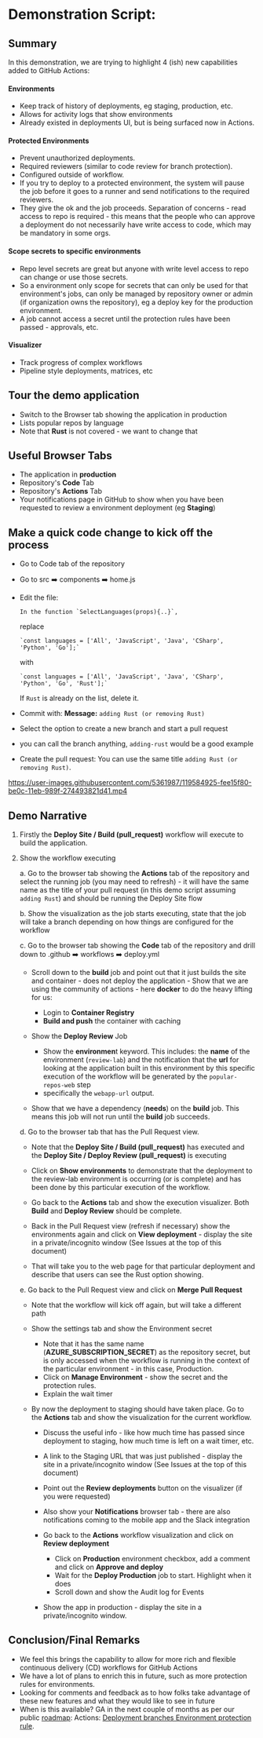 # Demonstration Script:

## Summary

In this demonstration, we are trying to highlight 4 (ish) new capabilities added to GitHub Actions:

#### Environments
- Keep track of history of deployments, eg staging, production, etc.
- Allows for activity logs that show environments
- Already existed in deployments UI, but is being surfaced now in Actions.

#### Protected Environments
- Prevent unauthorized deployments.
- Required reviewers (similar to code review for branch protection).
- Configured outside of workflow.
- If you try to deploy to a protected environment, the system will pause the job before it goes to a runner and send notifications to the required reviewers.
- They give the ok and the job proceeds.
Separation of concerns - read access to repo is required - this means that the people who can approve a deployment do not necessarily have write access to code, which may be mandatory in some orgs.

#### Scope secrets to specific environments
- Repo level secrets are great but anyone with write level access to repo can change or use those secrets.
- So a environment only scope for secrets that can only be used for that environment's jobs, can only be managed by repository owner or admin (if organization owns the repository), eg a deploy key for the production environment.
- A job cannot access a secret until the protection rules have been passed - approvals, etc.

#### Visualizer
- Track progress of complex workflows
- Pipeline style deployments, matrices, etc

## Tour the demo application
- Switch to the Browser tab showing the application in production
- Lists popular repos by language
- Note that **Rust** is not covered - we want to change that

## Useful Browser Tabs
- The application in **production**
- Repository's **Code** Tab
- Repository's **Actions** Tab
- Your notifications page in GitHub to show when you have been requested to review a environment deployment (eg **Staging**)

## Make a quick code change to kick off the process

- Go to Code tab of the repository
- Go to src ➡️ components ➡️ home.js
- Edit the file:

      In the function `SelectLanguages(props){..}`, 

    replace 

      `const languages = ['All', 'JavaScript', 'Java', 'CSharp', 'Python', 'Go'];`

    with

      `const languages = ['All', 'JavaScript', 'Java', 'CSharp', 'Python', 'Go', 'Rust'];`

     If `Rust` is already on the list, delete it.

- Commit with:
**Message:** `adding Rust (or removing Rust)`
- Select the option to create a new branch and start a pull request
- you can call the branch anything, `adding-rust` would be a good example
- Create the pull request: You can use the same title `adding Rust (or removing Rust)`. 

https://user-images.githubusercontent.com/5361987/119584925-fee15f80-be0c-11eb-989f-274493821d41.mp4

## Demo Narrative

1. Firstly the **Deploy Site / Build (pull_request)** workflow will execute to build the application.
2. Show the workflow executing
 
      a. Go to the browser tab showing the **Actions** tab of the repository and select the running job (you may need to refresh) - it will have the same name as the title of your pull request (in this demo script assuming `adding Rust`) and should be running the Deploy Site flow
      
     b. Show the visualization as the job starts executing, state that the job will take a branch depending on how things are configured for the workflow
     
     c. Go to the browser tab showing the **Code** tab of the repository and drill down to  .github ➡️ workflows ➡️ deploy.yml
     
      - Scroll down to the **build** job and point out that it just builds the site and container - does not deploy the application
            - Show that we are using the community of actions - here **docker** to do the heavy lifting for us:
               
           - Login to **Container Registry**
           - **Build and push** the container with caching
      - Show the **Deploy Review** Job
           - Show the **environmen**t keyword. This includes: the **name** of the environment (`review-lab`) and the notification that the **url** for looking at the application built in this environment by this specific execution of the workflow will be generated by the `popular-repos-web` step 
           - specifically the `webapp-url` output.

      - Show that we have a dependency (**needs**) on the **build** job. This means this job will not run until the **build** job succeeds.


     d. Go to the browser tab that has the Pull Request view.

      - Note that the **Deploy Site / Build (pull_request)** has executed and the **Deploy Site / Deploy Review (pull_request)**  is executing

      - Click on **Show environments** to demonstrate that the deployment to the review-lab environment is occurring (or is complete) and has been done by this particular execution of the workflow.

      - Go back to the **Actions** tab and show the execution visualizer. Both **Build** and **Deploy Review** should be complete.

      - Back in the Pull Request view (refresh if necessary) show the environments again and click on **View deployment** - display the site in a private/incognito window (See Issues at the top of this document)

      - That will take you to the web page for that particular deployment and describe that users can see the Rust option showing.

     e. Go back to the Pull Request view and click on **Merge Pull Request**
      - Note that the workflow will kick off again, but will take a different path
      - Show the settings tab and show the Environment secret
     
           - Note that it has the same name (**AZURE_SUBSCRIPTION_SECRET**) as the repository secret, but is only accessed when the workflow is running in the context of the particular environment - in this case, Production.
           -  Click on **Manage Environment** - show the secret and the protection rules.
           -  Explain the wait timer

      - By now the deployment to staging should have taken place. Go to the **Actions** tab and show the visualization for the current workflow.
      
           - Discuss the useful info - like how much time has passed since deployment to staging, how much time is left on a wait timer, etc.
           - A link to the Staging URL that was just published - display the site in a private/incognito window (See Issues at the top of this document)
           - Point out the **Review deployments** button on the visualizer (if you were requested)
           - Also show your **Notifications** browser tab - there are also notifications coming to the mobile app and the Slack integration
           - Go back to the **Actions** workflow visualization and click on **Review deployment**
                   
               - Click on **Production** environment checkbox, add a comment and click on **Approve and deploy**
               - Wait for the **Deploy Production** job to start. Highlight when it does
               - Scroll down and show the Audit log for Events
                   
           - Show the app in production  - display the site in a private/incognito window.

## Conclusion/Final Remarks
- We feel this brings the capability to allow for more rich and flexible continuous delivery (CD) workflows for GitHub Actions
- We have a lot of plans to enrich this in future, such as more protection rules for environments.
- Looking for comments and feedback as to how folks take advantage of these new features and what they would like to see in future
- When is this available? GA in the next couple of months as per our public [roadmap](https://github.com/github/roadmap/projects/1): Actions: [Deployment branches Environment protection rule](https://github.com/github/roadmap/issues/164).
